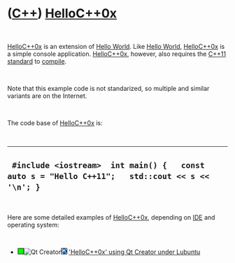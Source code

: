 
 

 

 

 

 

([C++](Cpp.md)) [HelloC++0x](CppHelloCpp0x.md)
================================================

 

[HelloC++0x](CppHelloCpp0x.md) is an extension of [Hello
World](CppHelloWorld.md). Like [Hello World](CppHelloWorld.md),
[HelloC++0x](CppHelloCpp0x.md) is a simple console application.
[HelloC++0x](CppHelloCpp0x.md), however, also requires the
[C++11](Cpp11.md) [standard](CppStandard.md) to
[compile](CppCompile.md).

 

Note that this example code is not standarized, so multiple and similar
variants are on the Internet.

 

The code base of [HelloC++0x](CppHelloCpp0x.md) is:

 

  --------------------------------------------------------------------------------------------------
  ` #include <iostream>  int main() {   const auto s = "Hello C++11";   std::cout << s << '\n'; }`
  --------------------------------------------------------------------------------------------------

 

Here are some detailed examples of [HelloC++0x](CppHelloCpp0x.md),
depending on [IDE](CppIde.md) and operating system:

 

-   ![OKAY](PicGreen.png)![Qt
    Creator](PicQtCreator.png)![Lubuntu](PicLubuntu.png) ['HelloC++0x'
    using Qt Creator under Lubuntu](CppHelloCpp0xQtCreatorLubuntu.md)

 

 

 

 

 

 

